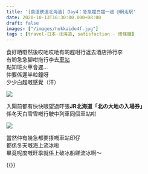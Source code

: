```yaml
---
title: '[食道鉄道北海道] Day4：急急趕白趕一趟 @網走駅'
date: 2020-10-13T16:30:00.000+08:00
draft: false
images: ["/images/hokkaido4f.jpg"]
tags : [travel-日本-北海道, satisfaction - 搭條鐵]
---
```


食好晒嘢然後哎吔哎吔有啲趕咁行返去酒店拎行李  
有啲急急腳咁拖行李去[車站](https://hidie.net/hokkaido3p/)  
點知班火車會遲...  
仲要係遲半粒鐘呀  
少少白趕嘅感覺（汗）  

![](/images/hokkaido4f.jpg)
 
入閘前都有快快眼望過吓張**JR北海道「北の大地の入場券」**  
係冬天白雪雪嘅行駛中列車同個車站咁  

![](/images/hokkaido4f1.jpg)

當然仲有幾急都要揼嘅車站印仔  
都係冬天嘅海上流冰啦  
畢竟呢度嘅旺季就係上破冰船睇流冰啊～

  
{{<hokkaido>}}

